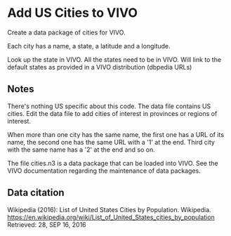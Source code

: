 # Add US Cities to VIVO

Create a data package of cities for VIVO.

Each city has a name, a state, a latitude and a longitude.

Look up the state in VIVO.  All the states need to be in VIVO.  Will link to the
default states as provided in a VIVO distribution (dbpedia URLs)


## Notes

There's nothing US specific about this code.  The data file contains US cities.  Edit the data file
to add cities of interest in provinces or regions of interest.

When more than one city has the same name, the first one has a URL of its name, the second one has
the same URL with a '1' at the end.  Third city with the same name has a '2' at the end and so on.

The file cities.n3 is a data package that can be loaded into VIVO.  See the VIVO documentation regarding the
maintenance of data packages.

## Data citation

Wikipedia  (2016): List of United States Cities by Population. Wikipedia. 
https://en.wikipedia.org/wiki/List_of_United_States_cities_by_population Retrieved: 28, SEP 16, 2016
